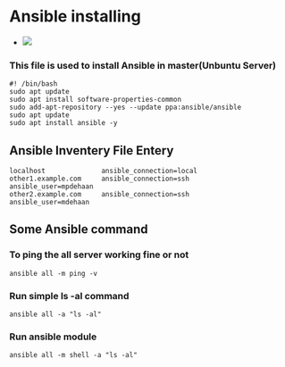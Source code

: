 # Ansible installing
- ![](https://geekflare.com/wp-content/uploads/2019/06/ansible.jpg)
### This file is used to install Ansible in master(Unbuntu Server) 
```
#! /bin/bash
sudo apt update
sudo apt install software-properties-common
sudo add-apt-repository --yes --update ppa:ansible/ansible
sudo apt update
sudo apt install ansible -y 
```
## Ansible Inventery File Entery
```[targets]
localhost              ansible_connection=local
other1.example.com     ansible_connection=ssh        ansible_user=mpdehaan
other2.example.com     ansible_connection=ssh        ansible_user=mdehaan
```
## Some Ansible command

### To ping the all server working fine or not
```ansible all -m ping -v```

### Run simple ls -al command
```ansible all -a "ls -al"```

### Run ansible module 
```ansible all -m shell -a "ls -al"```

